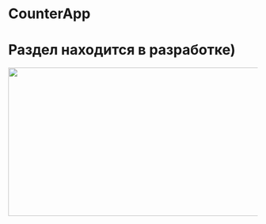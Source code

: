# CounterApp
# Раздел находится в разработке)


<div align="center">
  <img src=["[https://github.com/VurdIOS/CounterApp/blob/main/ScreenShotsForREADME/StartViewSH.png?raw=true](https://github.com/VurdIOS/CounterApp/blob/main/ScreenShotsForREADME/StartViewSH.png?raw=true](https://github.com/VurdIOS/CounterApp/blob/main/ScreenShotsForREADME/StartViewSH.png?raw=true)https://github.com/VurdIOS/CounterApp/blob/main/ScreenShotsForREADME/StartViewSH.png?raw=true" width="600" height="300"/>
</div>
